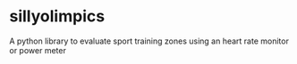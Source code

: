 # sillyolimpics
A python library to evaluate sport training zones using an heart rate monitor or power meter
